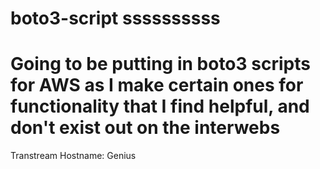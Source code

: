 # boto3-script ssssssssss
# Going to be putting in boto3 scripts for AWS as I make certain ones for functionality that I find helpful, and don't exist out on the interwebs


Transtream Hostname: Genius
